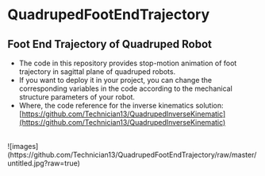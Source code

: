 # QuadrupedFootEndTrajectory
## Foot End Trajectory of Quadruped Robot
* The code in this repository provides stop-motion animation of foot trajectory in sagittal plane of quadruped robots.     
* If you want to deploy it in your project, you can change the corresponding variables in the code according to the mechanical structure parameters of your robot. 
* Where, the code reference for the inverse kinematics solution:
[https://github.com/Technician13/QuadrupedInverseKinematic](https://github.com/Technician13/QuadrupedInverseKinematic)

<div style="align: center">
<br>![images](https://github.com/Technician13/QuadrupedFootEndTrajectory/raw/master/untitled.jpg?raw=true)
</div>
